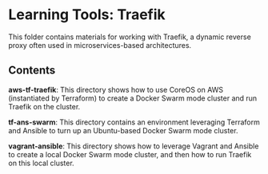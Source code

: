 # Learning Tools: Traefik

This folder contains materials for working with Traefik, a dynamic reverse proxy often used in microservices-based architectures.

## Contents

**aws-tf-traefik**: This directory shows how to use CoreOS on AWS (instantiated by Terraform) to create a Docker Swarm mode cluster and run Traefik on the cluster.

**tf-ans-swarm**: This directory contains an environment leveraging Terraform and Ansible to turn up an Ubuntu-based Docker Swarm mode cluster.

**vagrant-ansible**: This directory shows how to leverage Vagrant and Ansible to create a local Docker Swarm mode cluster, and then how to run Traefik on this local cluster.
